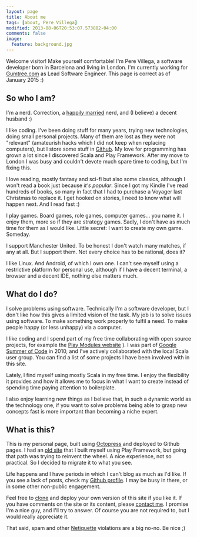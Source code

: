 ```yaml
---
layout: page
title: About me
tags: [about, Pere Villega]
modified: 2013-08-06T20:53:07.573882-04:00
comments: false
image:
  feature: background.jpg
---
```


Welcome visitor! Make yourself comfortable! I'm Pere Villega, a software developer born in Barcelona and living in London. I'm currently working for [Gumtree.com](http://www.gumtree.com/) as Lead Software Engineer. This page is correct as of January 2015 :)


## So who I am?

I'm a nerd. Correction, a [happily married][6] nerd, and (I believe) a decent husband :) 


I like coding. I've been doing stuff for many years, trying new technologies, doing small personal projects. Many of them are lost as they were not "relevant" (amateurish hacks which I did not keep when replacing computers), but I store some stuff in [Github][3]. My love for programming has grown a lot since I discovered Scala and Play Framework. After my move to London I was busy and couldn't devote much spare time to coding, but I'm fixing this.

I love reading, mostly fantasy and sci-fi but also some classics, although I won't read a book just because *it's popular*. Since I got my  Kindle I've read hundreds of books, so many in fact that I had to purchase a Voyager last Christmas to replace it. I get hooked on stories, I need to know what will happen next. And I read fast :) 

I play games. Board games, role games, computer games... you name it. I enjoy them, more so if they are strategy games. Sadly, I don't have as much time for them as I would like. Little secret: I want to create my own game. Someday.

I support Manchester United. To be honest I don't watch many matches, if any at all. But I support them. Not every choice has to be rational, does it?

I like Linux. And Android, of which I own one. I can't see myself using a restrictive platform for personal use, although if I have a decent terminal, a browser and a decent IDE, nothing else matters much.


## What do I do?

I solve problems using software. Technically I'm a software developer, but I don't like how this gives a limited vision of the task. My job is to solve issues using software. To make something work properly to fulfil a need. To make people happy (or less unhappy) via a computer.

I like coding and I spend part of my free time collaborating with open source projects, for example the [Play Modules website][7] ). I was part of [Google Summer of Code][8] in 2010, and I've actively collaborated with the local Scala user group. You can find a list of some projects I have been involved with in this site.

Lately, I find myself using mostly Scala in my free time. I enjoy the flexibility it provides and how it allows me to focus in what I want to create instead of spending time paying attention to boilerplate. 

I also enjoy learning new things as I believe that, in such a dynamic world as the technology one, if you want to solve problems being able to grasp new concepts fast is more important than becoming a niche expert.


## What is this?

This is my personal page, built using [Octopress][9] and deployed to Github pages. I had an [old site][1] that I built myself using Play Framework, but going that path was trying to reinvent the wheel. A nice experience, not so practical. So I decided to migrate it to what you see. 

Life happens and I have periods in which I can't blog as much as I'd like. If you see a lack of posts, check my [Github profile][3]. I may be busy in there, or in some other non-public engagement.

Feel free to [clone][2] and deploy your own version of this site if you like it. If you have comments on the site or its content, please [contact me][4]. I promise I'm a nice guy, and I'll try to answer. Of course you are not required to, but I would really appreciate it. 

That said, spam and other [Netiquette][5] violations are a big no-no. Be nice ;)



  [1]: https://github.com/pvillega/personal-page
  [2]: https://github.com/pvillega/pvillega.github.io
  [3]: https://github.com/pvillega
  [4]: mailto:pere.villega@gmail.com
  [5]: http://en.wikipedia.org/wiki/Netiquette
  [6]: http://en-gb.facebook.com/Ewa.Wilcz
  [7]: https://github.com/play-modules/modules.playframework.org
  [8]: https://wiki.duraspace.org/display/GSOC/GSOC10+-+Add+Unit+Testing+to+Dspace
  [9]: http://octopress.org/




